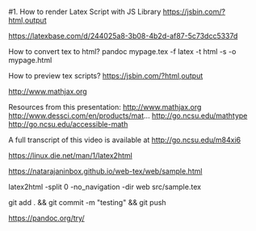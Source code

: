 #1. How to render Latex Script with JS Library
https://jsbin.com/?html,output

https://latexbase.com/d/244025a8-3b08-4b2d-af87-5c73dcc5337d

How to convert tex to html?
pandoc mypage.tex -f latex -t html -s -o mypage.html

How to preview tex scripts?
https://jsbin.com/?html,output



http://www.mathjax.org

Resources from this presentation:
http://www.mathjax.org
http://www.dessci.com/en/products/mat...
http://go.ncsu.edu/mathtype
http://go.ncsu.edu/accessible-math

A full transcript of this video is available at http://go.ncsu.edu/m84xi6


https://linux.die.net/man/1/latex2html



https://natarajaninbox.github.io/web-tex/web/sample.html



latex2html -split 0 -no_navigation -dir web src/sample.tex

git add . && git commit -m "testing" && git push



<script src="https://polyfill.io/v3/polyfill.min.js?features=es6"></script>
<script id="MathJax-script" async src="https://cdn.jsdelivr.net/npm/mathjax@3/es5/tex-mml-chtml.js"></script>



https://pandoc.org/try/